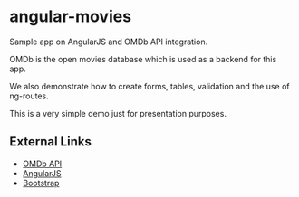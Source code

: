 # angular-movies
Sample app on AngularJS and OMDb API integration.

OMDb is the open movies database which is used as a backend for this app.

We also demonstrate how to create forms, tables, validation and the use of ng-routes.

This is a very simple demo just for presentation purposes.

## External Links
* [OMDb API](http://www.omdbapi.com/)
* [AngularJS](https://angularjs.org/)
* [Bootstrap](http://getbootstrap.com/)